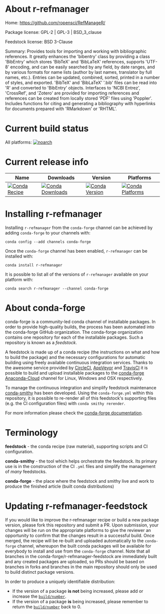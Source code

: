About r-refmanager
==================

Home: https://github.com/ropensci/RefManageR/

Package license: GPL-2 | GPL-3 | BSD_3_clause

Feedstock license: BSD 3-Clause

Summary: Provides tools for importing and working with bibliographic references. It greatly enhances the 'bibentry' class by providing a class 'BibEntry' which stores 'BibTeX' and 'BibLaTeX' references, supports 'UTF-8' encoding, and can be easily searched by any field, by date ranges, and by various formats for name lists (author by last names, translator by full names, etc.). Entries can be updated, combined, sorted, printed in a number of styles, and exported. 'BibTeX' and 'BibLaTeX' '.bib' files can be read into 'R' and converted to 'BibEntry' objects. Interfaces to 'NCBI Entrez', 'CrossRef', and 'Zotero' are provided for importing references and references can be created from locally stored 'PDF' files using 'Poppler'. Includes functions for citing and generating a bibliography with hyperlinks for documents prepared with 'RMarkdown' or 'RHTML'.



Current build status
====================

All platforms:
[![noarch](https://img.shields.io/circleci/project/github/conda-forge/r-refmanager-feedstock/master.svg?label=noarch)](https://circleci.com/gh/conda-forge/r-refmanager-feedstock)

Current release info
====================

| Name | Downloads | Version | Platforms |
| --- | --- | --- | --- |
| [![Conda Recipe](https://img.shields.io/badge/recipe-r--refmanager-green.svg)](https://anaconda.org/conda-forge/r-refmanager) | [![Conda Downloads](https://img.shields.io/conda/dn/conda-forge/r-refmanager.svg)](https://anaconda.org/conda-forge/r-refmanager) | [![Conda Version](https://img.shields.io/conda/vn/conda-forge/r-refmanager.svg)](https://anaconda.org/conda-forge/r-refmanager) | [![Conda Platforms](https://img.shields.io/conda/pn/conda-forge/r-refmanager.svg)](https://anaconda.org/conda-forge/r-refmanager) |

Installing r-refmanager
=======================

Installing `r-refmanager` from the `conda-forge` channel can be achieved by adding `conda-forge` to your channels with:

```
conda config --add channels conda-forge
```

Once the `conda-forge` channel has been enabled, `r-refmanager` can be installed with:

```
conda install r-refmanager
```

It is possible to list all of the versions of `r-refmanager` available on your platform with:

```
conda search r-refmanager --channel conda-forge
```


About conda-forge
=================

conda-forge is a community-led conda channel of installable packages.
In order to provide high-quality builds, the process has been automated into the
conda-forge GitHub organization. The conda-forge organization contains one repository
for each of the installable packages. Such a repository is known as a *feedstock*.

A feedstock is made up of a conda recipe (the instructions on what and how to build
the package) and the necessary configurations for automatic building using freely
available continuous integration services. Thanks to the awesome service provided by
[CircleCI](https://circleci.com/), [AppVeyor](https://www.appveyor.com/)
and [TravisCI](https://travis-ci.org/) it is possible to build and upload installable
packages to the [conda-forge](https://anaconda.org/conda-forge)
[Anaconda-Cloud](https://anaconda.org/) channel for Linux, Windows and OSX respectively.

To manage the continuous integration and simplify feedstock maintenance
[conda-smithy](https://github.com/conda-forge/conda-smithy) has been developed.
Using the ``conda-forge.yml`` within this repository, it is possible to re-render all of
this feedstock's supporting files (e.g. the CI configuration files) with ``conda smithy rerender``.

For more information please check the [conda-forge documentation](https://conda-forge.org/docs/).

Terminology
===========

**feedstock** - the conda recipe (raw material), supporting scripts and CI configuration.

**conda-smithy** - the tool which helps orchestrate the feedstock.
                   Its primary use is in the construction of the CI ``.yml`` files
                   and simplify the management of *many* feedstocks.

**conda-forge** - the place where the feedstock and smithy live and work to
                  produce the finished article (built conda distributions)


Updating r-refmanager-feedstock
===============================

If you would like to improve the r-refmanager recipe or build a new
package version, please fork this repository and submit a PR. Upon submission,
your changes will be run on the appropriate platforms to give the reviewer an
opportunity to confirm that the changes result in a successful build. Once
merged, the recipe will be re-built and uploaded automatically to the
`conda-forge` channel, whereupon the built conda packages will be available for
everybody to install and use from the `conda-forge` channel.
Note that all branches in the conda-forge/r-refmanager-feedstock are
immediately built and any created packages are uploaded, so PRs should be based
on branches in forks and branches in the main repository should only be used to
build distinct package versions.

In order to produce a uniquely identifiable distribution:
 * If the version of a package **is not** being increased, please add or increase
   the [``build/number``](https://conda.io/docs/user-guide/tasks/build-packages/define-metadata.html#build-number-and-string).
 * If the version of a package **is** being increased, please remember to return
   the [``build/number``](https://conda.io/docs/user-guide/tasks/build-packages/define-metadata.html#build-number-and-string)
   back to 0.
